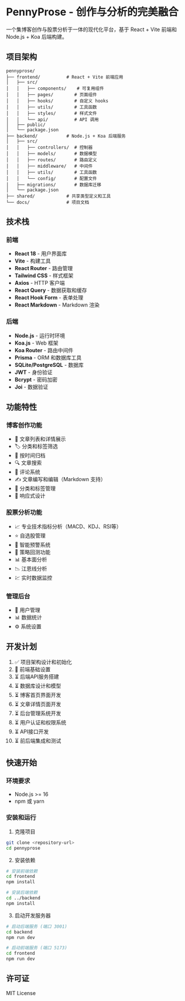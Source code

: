 # PennyProse - 创作与分析的完美融合

一个集博客创作与股票分析于一体的现代化平台，基于 React + Vite 前端和 Node.js + Koa 后端构建。

## 项目架构

```
pennyprose/
├── frontend/          # React + Vite 前端应用
│   ├── src/
│   │   ├── components/    # 可复用组件
│   │   ├── pages/        # 页面组件
│   │   ├── hooks/        # 自定义 hooks
│   │   ├── utils/        # 工具函数
│   │   ├── styles/       # 样式文件
│   │   └── api/          # API 调用
│   ├── public/
│   └── package.json
├── backend/           # Node.js + Koa 后端服务
│   ├── src/
│   │   ├── controllers/  # 控制器
│   │   ├── models/       # 数据模型
│   │   ├── routes/       # 路由定义
│   │   ├── middleware/   # 中间件
│   │   ├── utils/        # 工具函数
│   │   └── config/       # 配置文件
│   ├── migrations/       # 数据库迁移
│   └── package.json
├── shared/            # 共享类型定义和工具
└── docs/              # 项目文档
```

## 技术栈

### 前端
- **React 18** - 用户界面库
- **Vite** - 构建工具
- **React Router** - 路由管理
- **Tailwind CSS** - 样式框架
- **Axios** - HTTP 客户端
- **React Query** - 数据获取和缓存
- **React Hook Form** - 表单处理
- **React Markdown** - Markdown 渲染

### 后端
- **Node.js** - 运行时环境
- **Koa.js** - Web 框架
- **Koa Router** - 路由中间件
- **Prisma** - ORM 和数据库工具
- **SQLite/PostgreSQL** - 数据库
- **JWT** - 身份验证
- **Bcrypt** - 密码加密
- **Joi** - 数据验证

## 功能特性

### 博客创作功能
- 📝 文章列表和详情展示
- 🏷️ 分类和标签筛选
- 📅 按时间归档
- 🔍 文章搜索
- 💬 评论系统
- ✍️ 文章编写和编辑（Markdown 支持）
- 📂 分类和标签管理
- 📱 响应式设计

### 股票分析功能
- 📈 专业技术指标分析（MACD、KDJ、RSI等）
- ⭐ 自选股管理
- 🔔 智能预警系统
- 🎯 策略回测功能
- 📊 基本面分析
- 📉 江恩线分析
- 💹 实时数据监控

### 管理后台
- 👥 用户管理
- 📊 数据统计
- ⚙️ 系统设置

## 开发计划

1. ✅ 项目架构设计和初始化
2. 🔄 前端基础设置
3. ⏳ 后端API服务搭建
4. ⏳ 数据库设计和模型
5. ⏳ 博客首页界面开发
6. ⏳ 文章详情页面开发
7. ⏳ 后台管理系统开发
8. ⏳ 用户认证和权限系统
9. ⏳ API接口开发
10. ⏳ 前后端集成和测试

## 快速开始

### 环境要求
- Node.js >= 16
- npm 或 yarn

### 安装和运行

1. 克隆项目
```bash
git clone <repository-url>
cd pennyprose
```

2. 安装依赖
```bash
# 安装前端依赖
cd frontend
npm install

# 安装后端依赖
cd ../backend
npm install
```

3. 启动开发服务器
```bash
# 启动后端服务 (端口 3001)
cd backend
npm run dev

# 启动前端服务 (端口 5173)
cd frontend
npm run dev
```

## 许可证

MIT License

